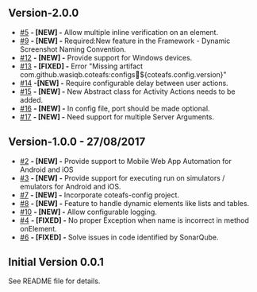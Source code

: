 ## Version-2.0.0
* [#5][5] **- [NEW] -** Allow multiple inline verification on an element.
* [#9][9] **- [NEW] -** Required:New feature in the Framework - Dynamic Screenshot Naming Convention.
* [#12][12] **- [NEW] -** Provide support for Windows devices.
* [#13][13] **- [FIXED] -** Error "Missing artifact com.github.wasiqb.coteafs:configs:jar:${coteafs.config.version}"
* [#14][14] **-[NEW] -** Require configurable delay between user actions.
* [#15][15] **- [NEW] -** New Abstract class for Activity Actions needs to be added.
* [#16][16] **- [NEW] -** In config file, port should be made optional.
* [#17][17] **- [NEW] -** Need support for multiple Server Arguments.

## Version-1.0.0 - 27/08/2017
* [#2][2] **- [NEW] -** Provide support to Mobile Web App Automation for Android and iOS
* [#3][3] **- [NEW] -** Provide support for executing run on simulators / emulators for Android and iOS.
* [#7][7] **- [NEW] -** Incorporate coteafs-config project.
* [#8][8] **- [NEW] -** Feature to handle dynamic elements like lists and tables.
* [#10][10] **- [NEW] -** Allow configurable logging.
* [#4][4] **- [FIXED] -** No proper Exception when name is incorrect in method onElement.
* [#6][6] **- [FIXED] -** Solve issues in code identified by SonarQube.

## Initial Version 0.0.1
See README file for details.

[2]: https://github.com/WasiqB/coteafs-appium/issues/2
[3]: https://github.com/WasiqB/coteafs-appium/issues/3
[4]: https://github.com/WasiqB/coteafs-appium/issues/4
[5]: https://github.com/WasiqB/coteafs-appium/issues/5
[6]: https://github.com/WasiqB/coteafs-appium/issues/6
[7]: https://github.com/WasiqB/coteafs-appium/issues/7
[8]: https://github.com/WasiqB/coteafs-appium/issues/8
[9]: https://github.com/WasiqB/coteafs-appium/issues/9
[10]: https://github.com/WasiqB/coteafs-appium/issues/10
[12]: https://github.com/WasiqB/coteafs-appium/issues/12
[13]: https://github.com/WasiqB/coteafs-appium/issues/13
[14]: https://github.com/WasiqB/coteafs-appium/issues/14
[15]: https://github.com/WasiqB/coteafs-appium/issues/15
[16]: https://github.com/WasiqB/coteafs-appium/issues/16
[17]: https://github.com/WasiqB/coteafs-appium/issues/17
